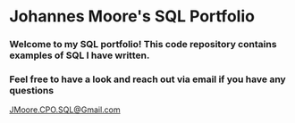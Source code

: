 # Johannes Moore's SQL Portfolio
### Welcome to my SQL portfolio! This code repository contains examples of SQL I have written.
### Feel free to have a look and reach out via email if you have any questions

JMoore.CPO.SQL@Gmail.com
